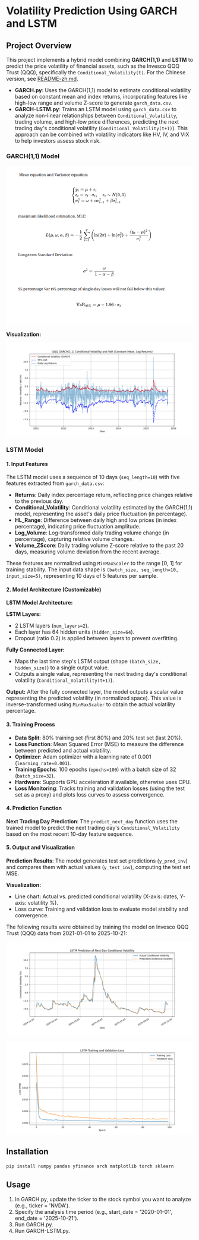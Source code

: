 # Volatility Prediction Using GARCH and LSTM

## Project Overview

This project implements a hybrid model combining **GARCH(1,1)** and **LSTM** to predict the price volatility of financial assets, such as the Invesco QQQ Trust (QQQ), specifically the `Conditional_Volatility(t)`. For the Chinese version, see [README-zh.md](README-zh.md).

- **GARCH.py**: Uses the GARCH(1,1) model to estimate conditional volatility based on constant mean and index returns, incorporating features like high-low range and volume Z-score to generate `garch_data.csv`.
- **GARCH-LSTM.py**: Trains an LSTM model using `garch_data.csv` to analyze non-linear relationships between `Conditional_Volatility`, trading volume, and high-low price differences, predicting the next trading day's conditional volatility (`Conditional_Volatility(t+1)`). This approach can be combined with volatility indicators like HV, IV, and VIX to help investors assess stock risk.

### GARCH(1,1) Model

![GARCH(1,1) Model Formula](figue/GARCH_equation.png)

**Visualization:**

![GARCH Graph](figue/GARCH_graph.png)

### LSTM Model

#### 1. Input Features

The LSTM model uses a sequence of 10 days (`seq_length=10`) with five features extracted from `garch_data.csv`:

- **Returns**: Daily index percentage return, reflecting price changes relative to the previous day.
- **Conditional_Volatility**: Conditional volatility estimated by the GARCH(1,1) model, representing the asset's daily price fluctuation (in percentage).
- **HL_Range**: Difference between daily high and low prices (in index percentage), indicating price fluctuation amplitude.
- **Log_Volume**: Log-transformed daily trading volume change (in percentage), capturing relative volume changes.
- **Volume_ZScore**: Daily trading volume Z-score relative to the past 20 days, measuring volume deviation from the recent average.

These features are normalized using `MinMaxScaler` to the range [0, 1] for training stability. The input data shape is `(batch_size, seq_length=10, input_size=5)`, representing 10 days of 5 features per sample.

#### 2. Model Architecture (Customizable)

**LSTM Model Architecture:**

**LSTM Layers:**

- 2 LSTM layers (`num_layers=2`).
- Each layer has 64 hidden units (`hidden_size=64`).
- Dropout (ratio 0.2) is applied between layers to prevent overfitting.

**Fully Connected Layer:**

- Maps the last time step's LSTM output (shape `(batch_size, hidden_size)`) to a single output value.
- Outputs a single value, representing the next trading day's conditional volatility (`Conditional_Volatility(t+1)`).

**Output:** After the fully connected layer, the model outputs a scalar value representing the predicted volatility (in normalized space). This value is inverse-transformed using `MinMaxScaler` to obtain the actual volatility percentage.

#### 3. Training Process

- **Data Split**: 80% training set (first 80%) and 20% test set (last 20%).
- **Loss Function**: Mean Squared Error (MSE) to measure the difference between predicted and actual volatility.
- **Optimizer**: Adam optimizer with a learning rate of 0.001 (`learning_rate=0.001`).
- **Training Epochs**: 100 epochs (`epochs=100`) with a batch size of 32 (`batch_size=32`).
- **Hardware**: Supports GPU acceleration if available, otherwise uses CPU.
- **Loss Monitoring**: Tracks training and validation losses (using the test set as a proxy) and plots loss curves to assess convergence.

#### 4. Prediction Function

**Next Trading Day Prediction**: The `predict_next_day` function uses the trained model to predict the next trading day's `Conditional_Volatility` based on the most recent 10-day feature sequence.

#### 5. Output and Visualization

**Prediction Results**: The model generates test set predictions (`y_pred_inv`) and compares them with actual values (`y_test_inv`), computing the test set MSE.

**Visualization:**

- Line chart: Actual vs. predicted conditional volatility (X-axis: dates, Y-axis: volatility %).
- Loss curve: Training and validation loss to evaluate model stability and convergence.

The following results were obtained by training the model on Invesco QQQ Trust (QQQ) data from 2021-01-01 to 2025-10-21:

![Performance 1](figue/performance1.png)

![Performance 2](figue/performance2.png)

## Installation

```bash
pip install numpy pandas yfinance arch matplotlib torch sklearn
```

## Usage

1. In GARCH.py, update the ticker to the stock symbol you want to analyze (e.g., ticker = 'NVDA').
2. Specify the analysis time period (e.g., start_date = '2020-01-01', end_date = '2025-10-21').
3. Run GARCH.py.
4. Run GARCH-LSTM.py.
